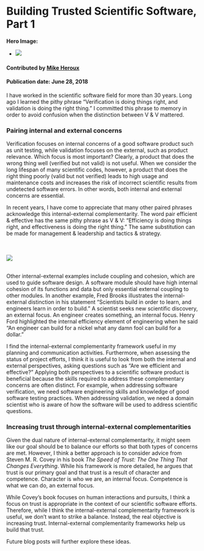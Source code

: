 # Building Trusted Scientific Software, Part 1

**Hero Image:**

 - <img src='https://github.com/betterscientificsoftware/images/raw/master/Blog_0618_Building_Trusted_SSw_1176_432.png' />

#### Contributed by [Mike Heroux](https://github.com/maherou "Mike Heroux GitHub Profile")

#### Publication date: June 28, 2018

I have worked in the scientific software field for more than 30 years.  Long ago I learned the pithy phrase “Verification is doing things right, and validation is doing the right thing.”  I committed this phrase to memory in order to avoid confusion when the distinction between V & V mattered.  

### Pairing internal and external concerns

Verification focuses on internal concerns of a good software product such as unit testing, while validation focuses on the external, such as product relevance.   Which focus is most important?  Clearly, a product that does the wrong thing well (verified but not valid) is not useful.  When we consider the long lifespan of many scientific codes, however, a product that does the right thing poorly (valid but not verified) leads to high usage and maintenance costs and increases the risk of incorrect scientific results from undetected software errors.  In other words, both internal and external concerns are essential.

In recent years, I have come to appreciate that many other paired phrases acknowledge this internal-external complementarity.  The word pair efficient & effective has the same pithy phrase as V & V: “Efficiency is doing things right, and effectiveness is doing the right thing.”  The same substitution can be made for management & leadership and tactics & strategy.  

<br>
<br> 

<img src='https://github.com/betterscientificsoftware/images/raw/master/Blog_0618_Building_Trusted_SSw_Table_1250_767_3.png' class='page' />

<br>
<br>

Other internal-external examples include coupling and cohesion, which are used to guide software design.  A software module should have high internal cohesion of its functions and data but only essential external coupling to other modules.  In another example, Fred Brooks illustrates the internal-external distinction in his statement “Scientists build in order to learn, and engineers learn in order to build.” A scientist seeks new scientific discovery, an external focus.  An engineer creates something, an internal focus.  Henry Ford highlighted the internal efficiency element of engineering when he said “An engineer can build for a nickel what any damn fool can build for a dollar.”

I find the internal-external complementarity framework useful in my planning and communication activities.  Furthermore, when assessing the status of project efforts, I think it is useful to look from both the internal and external perspectives, asking questions such as “Are we efficient and effective?”  Applying both perspectives to a scientific software product is beneficial because the skills required to address these complementary concerns are often distinct.  For example, when addressing software verification, we need software engineering skills and knowledge of good software testing practices.  When addressing validation, we need a domain scientist who is aware of how the software will be used to address scientific questions.

### Increasing trust through internal-external complementarities

Given the dual nature of internal-external complementarity, it might seem like our goal should be to balance our efforts so that both types of concerns are met.  However, I think a better approach is to consider advice from Steven M. R. Covey in his book *The Speed of Trust: The One Thing That Changes Everything*.  While his framework is more detailed, he argues that trust is our primary goal and that trust is a result of character and competence.  Character is who we are, an internal focus.  Competence is what we can do, an external focus.  

While Covey’s book focuses on human interactions and pursuits, I think a focus on trust is appropriate in the context of our scientific software efforts.  Therefore, while I think the internal-external complementarity framework is useful, we don’t want to strike a balance.  Instead, the real objective is increasing trust.  Internal-external complementarity frameworks help us build that trust.

Future blog posts will further explore these ideas.

<!---
Publish: preview
RSS update: 2018-06-28
Categories: skills
Topics: Personal productivity and sustainability
Tags: bssw-blog-article
Level: 2
Prerequisites: defaults
Aggregate: none
--->
